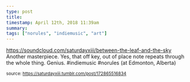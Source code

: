 ```yaml
---
type: post
title: 
timestamp: April 12th, 2018 11:39am
summary: 
tags: ["norules", "indiemusic", "art"]
---
```

<a href="https://www.instagram.com/p/BheqVCjF5xx/ "></a>
                                                                                          
<a href="https://soundcloud.com/saturdayxiii/between-the-leaf-and-the-sky" target="_blank">https://soundcloud.com/saturdayxiii/between-the-leaf-and-the-sky</a><br/>
Another masterpiece.  Yes, that off key, out of place note repeats through the whole thing. Genius. #indiemusic #norules  (at Edmonton, Alberta)
 
                                    
                
                
                
                
                                
<small>source: https://saturdayxiii.tumblr.com/post/172865516834</small>